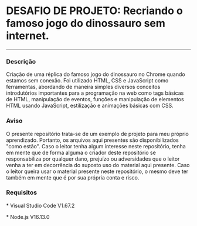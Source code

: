 # DESAFIO DE PROJETO: Recriando o famoso jogo do dinossauro sem internet.

<hr />

### Descrição

<p>
Criação de uma réplica do famoso jogo do dinossauro no Chrome quando estamos sem conexão. Foi utilizado HTML, CSS e JavaScript como ferramentas, abordando de maneira simples diversos conceitos introdutórios importantes para a programação na web como tags básicas de HTML, manipulação de eventos, funções e manipulação de elementos HTML usando JavaScript, estilização e animações básicas com CSS.
</p>

### Aviso

<p>O presente repositório trata-se de um exemplo de projeto para meu próprio aprendizado. Portanto, os arquivos aqui presentes são disponibilizados "como estão". Caso o leitor tenha algum interesse neste repositório, tenha em mente que de forma alguma o criador deste repositório se responsabiliza por qualquer dano, prejuízo ou adversidades que o leitor venha a ter em decorrência do suposto uso do material aqui presente. Caso o leitor queira usar o material presente neste repositório, o mesmo deve ter também em mente que é por sua própria conta e risco.</p>

### Requisitos

<p>* Visual Studio Code V1.67.2</p>
<p>* Node.js V16.13.0</p>

